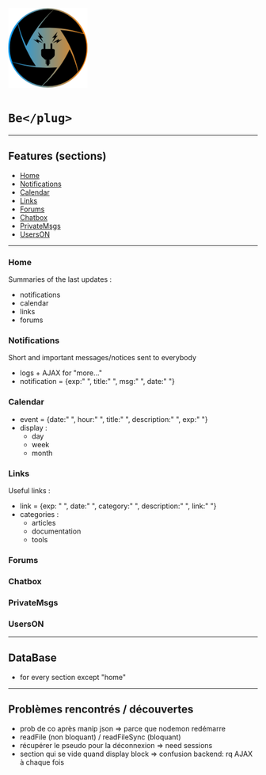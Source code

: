 ![Logo BePlug](assets/img/myLogo.png)
# ```Be</plug>```
_____

## Features (sections)
  * [Home](#home)
  * [Notifications](#notifications)
  * [Calendar](#calendar)
  * [Links](#links)
  * [Forums](#forums)
  * [Chatbox](#chatbox)
  * [PrivateMsgs](#privateMsgs)
  * [UsersON](#usersON)

_____

### Home
Summaries of the last updates :
* notifications
* calendar
* links
* forums

### Notifications
Short and important messages/notices sent to everybody
* logs + AJAX for "more..."
* notification = {exp:" ", title:" ", msg:" ", date:" "}

### Calendar
* event = {date:" ", hour:" ", title:" ", description:" ", exp:" "}
* display :
  - day
  - week
  - month

### Links
Useful links :
* link = {exp: " ", date:" ", category:" ", description:" ", link:" "}
* categories :
  - articles
  - documentation
  - tools

### Forums
### Chatbox
### PrivateMsgs
### UsersON

_____

## DataBase
* for every section except "home"
_____

## Problèmes rencontrés / découvertes
* prob de co après manip json => parce que nodemon redémarre
* readFile (non bloquant) / readFileSync (bloquant)
* récupérer le pseudo pour la déconnexion => need sessions
* section qui se vide quand display block => confusion backend: rq AJAX à chaque fois
